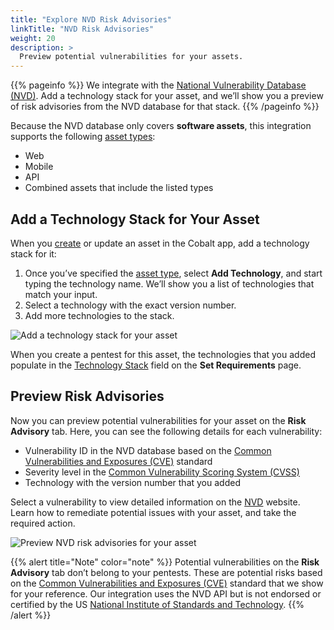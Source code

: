 ```yaml
---
title: "Explore NVD Risk Advisories"
linkTitle: "NVD Risk Advisories"
weight: 20
description: >
  Preview potential vulnerabilities for your assets.
---
```


{{% pageinfo %}}
We integrate with the [National Vulnerability Database (NVD)](https://nvd.nist.gov/). Add a technology stack for your asset, and we’ll show you a preview of risk advisories from the NVD database for that stack.
{{% /pageinfo %}}

Because the NVD database only covers **software assets**, this integration supports the following [asset types](/platform-deep-dive/assets/#asset-types):

- Web
- Mobile
- API
- Combined assets that include the listed types

## Add a Technology Stack for Your Asset

When you [create](/platform-deep-dive/assets/#create-an-asset) or update an asset in the Cobalt app, add a technology stack for it:

1. Once you’ve specified the [asset type](/platform-deep-dive/assets/#asset-types), select **Add Technology**, and start typing the technology name. We’ll show you a list of technologies that match your input.
1. Select a technology with the exact version number.
1. Add more technologies to the stack.

![Add a technology stack for your asset](/deepdive/AddTechnologyNVD.png "Add a technology stack for your asset")

When you create a pentest for this asset, the technologies that you added populate in the [Technology Stack](/getting-started/pentest-objectives/stack/) field on the **Set Requirements** page.

## Preview Risk Advisories

Now you can preview potential vulnerabilities for your asset on the **Risk Advisory** tab. Here, you can see the following details for each vulnerability:

- Vulnerability ID in the NVD database based on the [Common Vulnerabilities and Exposures (CVE)](https://cve.mitre.org/) standard
- Severity level in the [Common Vulnerability Scoring System (CVSS)](https://nvd.nist.gov/vuln-metrics/cvss)
- Technology with the version number that you added

Select a vulnerability to view detailed information on the [NVD](https://nvd.nist.gov/) website. Learn how to remediate potential issues with your asset, and take the required action.

![Preview NVD risk advisories for your asset](/deepdive/PreviewRiskAdvisories.png "Preview NVD risk advisories for your asset")

{{% alert title="Note" color="note" %}}
Potential vulnerabilities on the **Risk Advisory** tab don’t belong to your pentests. These are potential risks based on the <a href="https://cve.mitre.org/" target="_blank">Common Vulnerabilities and Exposures (CVE)</a> standard that we show for your reference. Our integration uses the NVD API but is not endorsed or certified by the US [National Institute of Standards and Technology](https://nist.gov).
{{% /alert %}}
